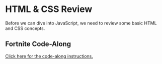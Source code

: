 # HTML & CSS Review
Before we can dive into JavaScript, we need to review some basic HTML and CSS concepts.

## Fortnite Code-Along
[Click here for the code-along instructions.](HtmlCssReviewCodeAlong.md)
